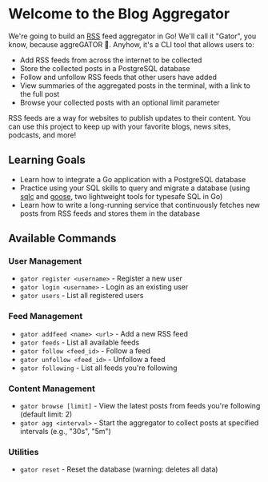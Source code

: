 # Welcome to the Blog Aggregator

We're going to build an [RSS](https://en.wikipedia.org/wiki/RSS) feed aggregator in Go! We'll call it "Gator", you know, because aggreGATOR 🐊. Anyhow, it's a CLI tool that allows users to:

- Add RSS feeds from across the internet to be collected
- Store the collected posts in a PostgreSQL database
- Follow and unfollow RSS feeds that other users have added
- View summaries of the aggregated posts in the terminal, with a link to the full post
- Browse your collected posts with an optional limit parameter

RSS feeds are a way for websites to publish updates to their content. You can use this project to keep up with your favorite blogs, news sites, podcasts, and more!

## Learning Goals

- Learn how to integrate a Go application with a PostgreSQL database
- Practice using your SQL skills to query and migrate a database (using [sqlc](https://sqlc.dev/) and [goose](https://github.com/pressly/goose), two lightweight tools for typesafe SQL in Go)
- Learn how to write a long-running service that continuously fetches new posts from RSS feeds and stores them in the database

## Available Commands

### User Management

- `gator register <username>` - Register a new user
- `gator login <username>` - Login as an existing user
- `gator users` - List all registered users

### Feed Management

- `gator addfeed <name> <url>` - Add a new RSS feed
- `gator feeds` - List all available feeds
- `gator follow <feed_id>` - Follow a feed
- `gator unfollow <feed_id>` - Unfollow a feed
- `gator following` - List all feeds you're following

### Content Management

- `gator browse [limit]` - View the latest posts from feeds you're following (default limit: 2)
- `gator agg <interval>` - Start the aggregator to collect posts at specified intervals (e.g., "30s", "5m")

### Utilities

- `gator reset` - Reset the database (warning: deletes all data)
